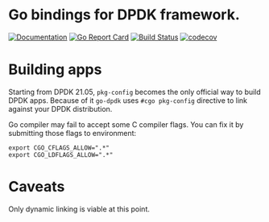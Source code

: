 # Go bindings for DPDK framework.
[![Documentation](https://godoc.org/github.com/yerden/go-dpdk?status.svg)](http://godoc.org/github.com/yerden/go-dpdk) [![Go Report Card](https://goreportcard.com/badge/github.com/yerden/go-dpdk)](https://goreportcard.com/report/github.com/yerden/go-dpdk) [![Build Status](https://github.com/yerden/go-dpdk/actions/workflows/unit.yml/badge.svg)](https://github.com/yerden/go-dpdk/actions/workflows/unit.yml) [![codecov](https://codecov.io/gh/yerden/go-dpdk/branch/master/graph/badge.svg?token=1XW04KL02S)](https://codecov.io/gh/yerden/go-dpdk)

# Building apps

Starting from DPDK 21.05, `pkg-config` becomes the only official way to build DPDK apps. Because of it `go-dpdk` uses `#cgo pkg-config` directive to link against your DPDK distribution.

Go compiler may fail to accept some C compiler flags. You can fix it by submitting those flags to environment:
```
export CGO_CFLAGS_ALLOW=".*"
export CGO_LDFLAGS_ALLOW=".*"
```

# Caveats
Only dynamic linking is viable at this point.
